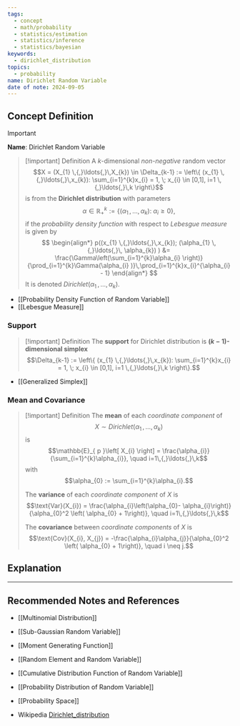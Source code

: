 ```yaml
---
tags:
  - concept
  - math/probability
  - statistics/estimation
  - statistics/inference
  - statistics/bayesian
keywords:
  - dirichlet_distribution
topics:
  - probability
name: Dirichlet Random Variable
date of note: 2024-09-05
---
```


## Concept Definition

>[!important]
>**Name**: Dirichlet Random Variable

>[!important] Definition
>A $k$-dimensional *non-negative* random vector $$X = (X_{1} \,{,}\ldots{,}\,X_{k}) \in \Delta_{k-1} := \left\{  (x_{1} \,{,}\ldots{,}\,x_{k}): \sum_{i=1}^{k}x_{i} = 1, \; x_{i} \in [0,1], i=1 \,{,}\ldots{,}\,k  \right\}$$ is from the **Dirichlet distribution** with parameters $$\alpha \in \mathbb{R}_{+}^{k} := \left\{(\alpha_{1} \,{,}\ldots{,}\, \alpha_{k}):\; \alpha_{i} \ge 0\right\},$$ if the *probability density function* with respect to *Lebesgue measure*  is given by 
>$$
>\begin{align*}
>p((x_{1} \,{,}\ldots{,}\,x_{k}); (\alpha_{1} \,{,}\ldots{,}\, \alpha_{k}) ) &= \frac{\Gamma\left(\sum_{i=1}^{k}\alpha_{i} \right)}{\prod_{i=1}^{k}\Gamma(\alpha_{i} )}\,\prod_{i=1}^{k}x_{i}^{\alpha_{i} - 1}
>\end{align*}
>$$
>It is denoted $Dirichlet(\alpha_{1} \,{,}\ldots{,}\, \alpha_{k}).$

- [[Probability Density Function of Random Variable]]
- [[Lebesgue Measure]]

### Support

>[!important] Definition
>The **support** for Dirichlet distribution is **$(k-1)$-dimensional simplex** $$\Delta_{k-1} := \left\{  (x_{1} \,{,}\ldots{,}\,x_{k}): \sum_{i=1}^{k}x_{i} = 1, \; x_{i} \in [0,1], i=1 \,{,}\ldots{,}\,k  \right\}.$$

- [[Generalized Simplex]]


### Mean and Covariance

>[!important] Definition
>The **mean** of each *coordinate component* of $$X \sim Dirichlet(\alpha_{1} \,{,}\ldots{,}\, \alpha_{k})$$ is $$\mathbb{E}_{ p }\left[  X_{i} \right] = \frac{\alpha_{i}}{\sum_{i=1}^{k}\alpha_{i}}, \quad i=1\,{,}\ldots{,}\,k$$ 
>with $$\alpha_{0} := \sum_{i=1}^{k}\alpha_{i}.$$
>
>The **variance** of each *coordinate component* of $X$ is $$\text{Var}(X_{i}) = \frac{\alpha_{i}\left(\alpha_{0}- \alpha_{i}\right)}{\alpha_{0}^2 \left( \alpha_{0} + 1\right)}, \quad i=1\,{,}\ldots{,}\,k$$
>
>The **covariance** between *coordinate components* of $X$ is $$\text{Cov}(X_{i}, X_{j}) = -\frac{\alpha_{i}\alpha_{j}}{\alpha_{0}^2 \left( \alpha_{0} + 1\right)}, \quad i \neq j.$$



## Explanation





-----------
##  Recommended Notes and References


- [[Multinomial Distribution]]
- [[Sub-Gaussian Random Variable]]

- [[Moment Generating Function]]
- [[Random Element and Random Variable]]
- [[Cumulative Distribution Function of Random Variable]]
- [[Probability Distribution of Random Variable]]
- [[Probability Space]]

- Wikipedia [Dirichlet_distribution](https://en.wikipedia.org/wiki/Dirichlet_distribution)